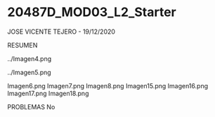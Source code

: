 # 20487D_MOD03_L2_Starter

JOSE VICENTE TEJERO - 19/12/2020

RESUMEN



../Imagen4.png

../Imagen5.png

Imagen6.png
Imagen7.png
Imagen8.png
Imagen15.png
Imagen16.png
Imagen17.png
Imagen18.png



PROBLEMAS
No
